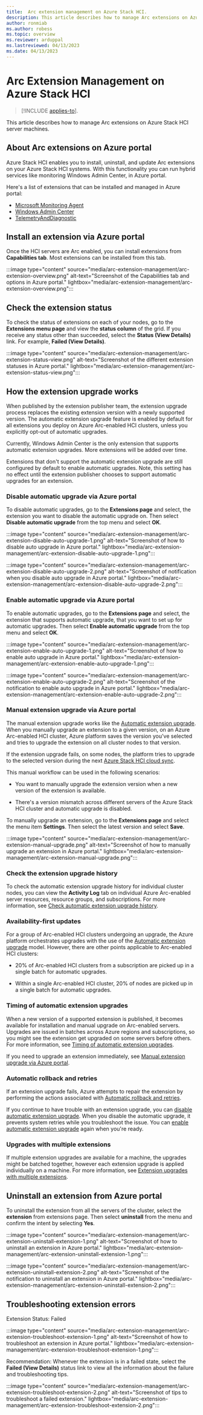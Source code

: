 ```yaml
---
title:  Arc extension management on Azure Stack HCI.
description: This article describes how to manage Arc extensions on Azure Stack HCI server machines.
author: ronmiab
ms.author: robess
ms.topic: overview
ms.reviewer: arduppal
ms.lastreviewed: 04/13/2023
ms.date: 04/13/2023
---
```


# Arc Extension Management on Azure Stack HCI

>[!INCLUDE [applies-to](../../includes/hci-applies-to-22h2-21h2.md)].

This article describes how to manage Arc extensions on Azure Stack HCI server machines.

## About Arc extensions on Azure portal

Azure Stack HCI enables you to install, uninstall, and update Arc extensions on your Azure Stack HCI systems. With this functionality you can run hybrid services like monitoring Windows Admin Center, in Azure portal.

Here's a list of extensions that can be installed and managed in Azure portal:

- [Microsoft Monitoring Agent](/azure-stack/hci/manage/monitor-hci-single)
- [Windows Admin Center](/windows-server/manage/windows-admin-center/azure/manage-hci-clusters)
- [TelemetryAndDiagnostic](/azure-stack/hci/manage/telemetry-diagnostics-extension.md)

## Install an extension via Azure portal

Once the HCI servers are Arc enabled, you can install extensions from **Capabilities tab**. Most extensions can be installed from this tab.

:::image type="content" source="media/arc-extension-management/arc-extension-overview.png" alt-text="Screenshot of the Capabilities tab and options in Azure portal." lightbox="media/arc-extension-management/arc-extension-overview.png":::

## Check the extension status

To check the status of extensions on each of your nodes, go to the **Extensions menu page** and view the **status column** of the grid. If you receive any status other than succeeded, select the **Status (View Details)** link. For example, **Failed (View Details)**.

:::image type="content" source="media/arc-extension-management/arc-extension-status-view.png" alt-text="Screenshot of the different extension statuses in Azure portal." lightbox="media/arc-extension-management/arc-extension-status-view.png":::

## How the extension upgrade works

When published by the extension publisher team, the extension upgrade process replaces the existing extension version with a newly supported version. The automatic extension upgrade feature is enabled by default for all extensions you deploy on Azure Arc-enabled HCI clusters, unless you explicitly opt-out of automatic upgrades.

Currently, Windows Admin Center is the only extension that supports automatic extension upgrades. More extensions will be added over time.

Extensions that don't support the automatic extension upgrade are still configured by default to enable automatic upgrades. Note, this setting has no effect until the extension publisher chooses to support automatic upgrades for an extension.

### Disable automatic upgrade via Azure portal

To disable automatic upgrades, go to the **Extensions page** and select, the extension you want to disable the automatic upgrade on. Then select **Disable automatic upgrade** from the top menu and select **OK**.

:::image type="content" source="media/arc-extension-management/arc-extension-disable-auto-upgrade-1.png" alt-text="Screenshot of how to disable auto upgrade in Azure portal." lightbox="media/arc-extension-management/arc-extension-disable-auto-upgrade-1.png":::

:::image type="content" source="media/arc-extension-management/arc-extension-disable-auto-upgrade-2.png" alt-text="Screenshot of notification when you disable auto upgrade in Azure portal." lightbox="media/arc-extension-management/arc-extension-disable-auto-upgrade-2.png":::

### Enable automatic upgrade via Azure portal

To enable automatic upgrades, go to the **Extensions page** and select, the extension that supports automatic upgrade, that you want to set up for automatic upgrades. Then select **Enable automatic upgrade** from the top menu and select **OK**.

:::image type="content" source="media/arc-extension-management/arc-extension-enable-auto-upgrade-1.png" alt-text="Screenshot of how to enable auto upgrade in Azure portal." lightbox="media/arc-extension-management/arc-extension-enable-auto-upgrade-1.png":::

:::image type="content" source="media/arc-extension-management/arc-extension-enable-auto-upgrade-2.png" alt-text="Screenshot of the notification to enable auto upgrade in Azure portal." lightbox="media/arc-extension-management/arc-extension-enable-auto-upgrade-2.png":::

### Manual extension upgrade via Azure portal

The manual extension upgrade works like the [Automatic extension upgrade](/azure/azure-arc/servers/manage-automatic-vm-extension-upgrade?tabs=azure-portal#how-does-automatic-extension-upgrade-work). When you manually upgrade an extension to a given version, on an Azure Arc-enabled HCI cluster, Azure platform saves the version you've selected and tries to upgrade the extension on all cluster nodes to that version.

If the extension upgrade fails, on some nodes, the platform tries to upgrade to the selected version during the next [Azure Stack HCI cloud sync](/azure-stack/hci/faq#how-often-does-azure-stack-hci-sync-with-the-cloud).

This manual workflow can be used in the following scenarios:

- You want to manually upgrade the extension version when a new version of the extension is available.

- There's a version mismatch across different servers of the Azure Stack HCI cluster and automatic upgrade is disabled.

To manually upgrade an extension, go to the **Extensions page** and select the menu item **Settings**. Then select the latest version and select **Save**.

:::image type="content" source="media/arc-extension-management/arc-extension-manual-upgrade.png" alt-text="Screenshot of how to manually upgrade an extension in Azure portal." lightbox="media/arc-extension-management/arc-extension-manual-upgrade.png":::

### Check the extension upgrade history

To check the automatic extension upgrade history for individual cluster nodes, you can view the **Activity Log** tab on individual Azure Arc-enabled server resources, resource groups, and subscriptions. For more information, see [Check automatic extension upgrade history](/azure/azure-arc/servers/manage-automatic-vm-extension-upgrade?tabs=azure-portal#check-automatic-extension-upgrade-history).

### Availability-first updates

For a group of Arc-enabled HCI clusters undergoing an upgrade, the Azure platform orchestrates upgrades with the use of the [Automatic extension upgrade](/azure/azure-arc/servers/manage-automatic-vm-extension-upgrade?tabs=azure-portal#how-does-automatic-extension-upgrade-work) model. However, there are other points applicable to Arc-enabled HCI clusters:

- 20% of Arc-enabled HCI clusters from a subscription are picked up in a single batch for automatic upgrades.

- Within a single Arc-enabled HCI cluster, 20% of nodes are picked up in a single batch for automatic upgrades.

### Timing of automatic extension upgrades

When a new version of a supported extension is published, it becomes available for installation and manual upgrade on Arc-enabled servers. Upgrades are issued in batches across Azure regions and subscriptions, so you might see the extension get upgraded on some servers before others. For more information, see [Timing of automatic extension upgrades](/azure/azure-arc/servers/manage-automatic-vm-extension-upgrade?tabs=azure-portal#timing-of-automatic-extension-upgrades).

If you need to upgrade an extension immediately, see [Manual extension upgrade via Azure portal](../manage/arc-extension-management.md#manual-extension-upgrade-via-azure-portal).

### Automatic rollback and retries

If an extension upgrade fails, Azure attempts to repair the extension by performing the actions associated with [Automatic rollback and retries](/azure/azure-arc/servers/manage-automatic-vm-extension-upgrade?tabs=azure-portal#automatic-rollback-and-retries).

If you continue to have trouble with an extension upgrade, you can [disable automatic extension upgrade](../manage/arc-extension-management.md#disable-automatic-upgrade-via-azure-portal). When you disable the automatic upgrade, it prevents system retries while you troubleshoot the issue. You can [enable automatic extension upgrade](../manage/arc-extension-management.md#enable-automatic-upgrade-via-azure-portal) again when you're ready.

### Upgrades with multiple extensions

If multiple extension upgrades are available for a machine, the upgrades might be batched together, however each extension upgrade is applied individually on a machine. For more information, see [Extension upgrades with multiple extensions](/azure/azure-arc/servers/manage-automatic-vm-extension-upgrade?tabs=azure-portal#extension-upgrades-with-multiple-extensions).

## Uninstall an extension from Azure portal

To uninstall the extension from all the servers of the cluster, select the **extension** from extensions page. Then select **uninstall** from the menu and confirm the intent by selecting **Yes**.

:::image type="content" source="media/arc-extension-management/arc-extension-uninstall-extension-1.png" alt-text="Screenshot of how to uninstall an extension in Azure portal." lightbox="media/arc-extension-management/arc-extension-uninstall-extension-1.png":::

:::image type="content" source="media/arc-extension-management/arc-extension-uninstall-extension-2.png" alt-text="Screenshot of the notification to uninstall an extension in Azure portal." lightbox="media/arc-extension-management/arc-extension-uninstall-extension-2.png":::

## Troubleshooting extension errors

Extension Status: Failed

:::image type="content" source="media/arc-extension-management/arc-extension-troubleshoot-extension-1.png" alt-text="Screenshot of how to troubleshoot an extension in Azure portal." lightbox="media/arc-extension-management/arc-extension-troubleshoot-extension-1.png":::

Recommendation: Whenever the extension is in a failed state, select the **Failed (View Details)** status link to view all the information about the failure and troubleshooting tips.

:::image type="content" source="media/arc-extension-management/arc-extension-troubleshoot-extension-2.png" alt-text="Screenshot of tips to troubleshoot a failed extension." lightbox="media/arc-extension-management/arc-extension-troubleshoot-extension-2.png":::
